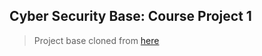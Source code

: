 ## Cyber Security Base: Course Project 1
>Project base cloned from [here](https://github.com/cybersecuritybase/cybersecuritybase-project)
